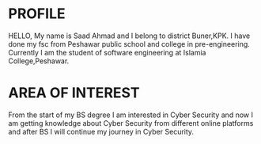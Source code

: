 # PROFILE
HELLO,
My name is Saad Ahmad and I belong to district Buner,KPK.
I have done my fsc from Peshawar public school and college in pre-engineering.
Currently I am the student of software engineering at Islamia College,Peshawar.
# AREA OF INTEREST
From the start of my BS degree I am interested in Cyber Security and now I am getting knowledge about Cyber Security from different online platforms and after BS I will continue my journey in Cyber Security.
